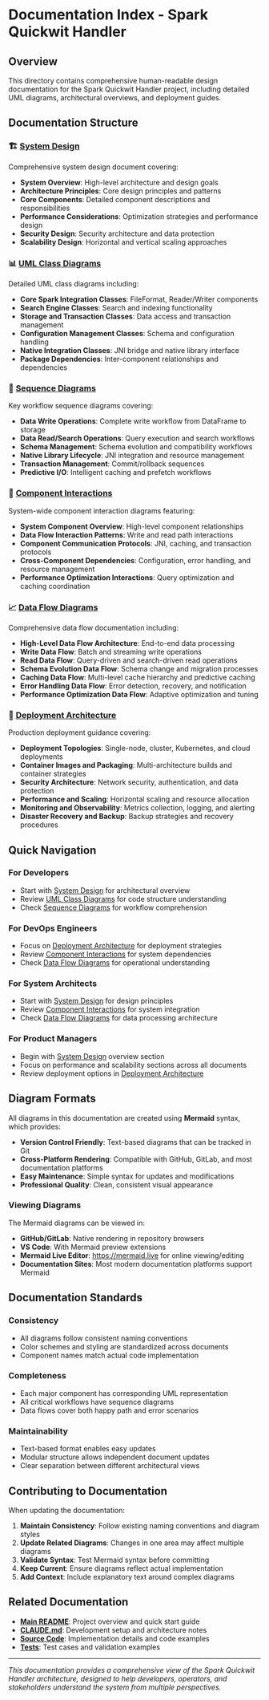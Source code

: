 # Documentation Index - Spark Quickwit Handler

## Overview

This directory contains comprehensive human-readable design documentation for the Spark Quickwit Handler project, including detailed UML diagrams, architectural overviews, and deployment guides.

## Documentation Structure

### 🏗️ [System Design](DESIGN.md)
Comprehensive system design document covering:
- **System Overview**: High-level architecture and design goals
- **Architecture Principles**: Core design principles and patterns
- **Core Components**: Detailed component descriptions and responsibilities
- **Performance Considerations**: Optimization strategies and performance design
- **Security Design**: Security architecture and data protection
- **Scalability Design**: Horizontal and vertical scaling approaches

### 📊 [UML Class Diagrams](UML_DIAGRAMS.md)
Detailed UML class diagrams including:
- **Core Spark Integration Classes**: FileFormat, Reader/Writer components
- **Search Engine Classes**: Search and indexing functionality
- **Storage and Transaction Classes**: Data access and transaction management
- **Configuration Management Classes**: Schema and configuration handling
- **Native Integration Classes**: JNI bridge and native library interface
- **Package Dependencies**: Inter-component relationships and dependencies

### 🔄 [Sequence Diagrams](SEQUENCE_DIAGRAMS.md)
Key workflow sequence diagrams covering:
- **Data Write Operations**: Complete write workflow from DataFrame to storage
- **Data Read/Search Operations**: Query execution and search workflows
- **Schema Management**: Schema evolution and compatibility workflows
- **Native Library Lifecycle**: JNI integration and resource management
- **Transaction Management**: Commit/rollback sequences
- **Predictive I/O**: Intelligent caching and prefetch workflows

### 🔗 [Component Interactions](COMPONENT_INTERACTIONS.md)
System-wide component interaction diagrams featuring:
- **System Component Overview**: High-level component relationships
- **Data Flow Interaction Patterns**: Write and read path interactions
- **Component Communication Protocols**: JNI, caching, and transaction protocols
- **Cross-Component Dependencies**: Configuration, error handling, and resource management
- **Performance Optimization Interactions**: Query optimization and caching coordination

### 📈 [Data Flow Diagrams](DATA_FLOW.md)
Comprehensive data flow documentation including:
- **High-Level Data Flow Architecture**: End-to-end data processing
- **Write Data Flow**: Batch and streaming write operations
- **Read Data Flow**: Query-driven and search-driven read operations
- **Schema Evolution Data Flow**: Schema change and migration processes
- **Caching Data Flow**: Multi-level cache hierarchy and predictive caching
- **Error Handling Data Flow**: Error detection, recovery, and notification
- **Performance Optimization Data Flow**: Adaptive optimization and tuning

### 🚀 [Deployment Architecture](DEPLOYMENT_ARCHITECTURE.md)
Production deployment guidance covering:
- **Deployment Topologies**: Single-node, cluster, Kubernetes, and cloud deployments
- **Container Images and Packaging**: Multi-architecture builds and container strategies
- **Security Architecture**: Network security, authentication, and data protection
- **Performance and Scaling**: Horizontal scaling and resource allocation
- **Monitoring and Observability**: Metrics collection, logging, and alerting
- **Disaster Recovery and Backup**: Backup strategies and recovery procedures

## Quick Navigation

### For Developers
- Start with [System Design](DESIGN.md) for architectural overview
- Review [UML Class Diagrams](UML_DIAGRAMS.md) for code structure understanding
- Check [Sequence Diagrams](SEQUENCE_DIAGRAMS.md) for workflow comprehension

### For DevOps Engineers
- Focus on [Deployment Architecture](DEPLOYMENT_ARCHITECTURE.md) for deployment strategies
- Review [Component Interactions](COMPONENT_INTERACTIONS.md) for system dependencies
- Check [Data Flow Diagrams](DATA_FLOW.md) for operational understanding

### For System Architects
- Start with [System Design](DESIGN.md) for design principles
- Review [Component Interactions](COMPONENT_INTERACTIONS.md) for system integration
- Check [Data Flow Diagrams](DATA_FLOW.md) for data processing architecture

### For Product Managers
- Begin with [System Design](DESIGN.md) overview section
- Focus on performance and scalability sections across all documents
- Review deployment options in [Deployment Architecture](DEPLOYMENT_ARCHITECTURE.md)

## Diagram Formats

All diagrams in this documentation are created using **Mermaid** syntax, which provides:
- **Version Control Friendly**: Text-based diagrams that can be tracked in Git
- **Cross-Platform Rendering**: Compatible with GitHub, GitLab, and most documentation platforms
- **Easy Maintenance**: Simple syntax for updates and modifications
- **Professional Quality**: Clean, consistent visual appearance

### Viewing Diagrams

The Mermaid diagrams can be viewed in:
- **GitHub/GitLab**: Native rendering in repository browsers
- **VS Code**: With Mermaid preview extensions
- **Mermaid Live Editor**: https://mermaid.live for online viewing/editing
- **Documentation Sites**: Most modern documentation platforms support Mermaid

## Documentation Standards

### Consistency
- All diagrams follow consistent naming conventions
- Color schemes and styling are standardized across documents
- Component names match actual code implementation

### Completeness
- Each major component has corresponding UML representation
- All critical workflows have sequence diagrams
- Data flows cover both happy path and error scenarios

### Maintainability
- Text-based format enables easy updates
- Modular structure allows independent document updates
- Clear separation between different architectural views

## Contributing to Documentation

When updating the documentation:

1. **Maintain Consistency**: Follow existing naming conventions and diagram styles
2. **Update Related Diagrams**: Changes in one area may affect multiple diagrams
3. **Validate Syntax**: Test Mermaid syntax before committing
4. **Keep Current**: Ensure diagrams reflect actual implementation
5. **Add Context**: Include explanatory text around complex diagrams

## Related Documentation

- **[Main README](../README.md)**: Project overview and quick start guide
- **[CLAUDE.md](../CLAUDE.md)**: Development setup and architecture notes
- **[Source Code](../src/)**: Implementation details and code examples
- **[Tests](../src/test/)**: Test cases and validation examples

---

*This documentation provides a comprehensive view of the Spark Quickwit Handler architecture, designed to help developers, operators, and stakeholders understand the system from multiple perspectives.*